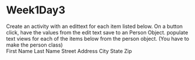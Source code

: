 # Week1Day3
Create an activity with an edittext for each item listed below.  On a button click, have the values from the edit text save to an Person Object. populate text views for each of the items below from the person object. (You have to make the person class)  
	First Name
	Last Name
	Street Address
	City
	State
	Zip


